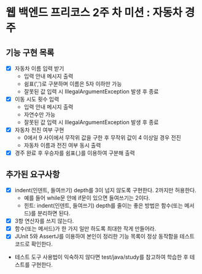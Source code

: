 # 웹 백엔드 프리코스 2주 차 미션 : 자동차 경주

## 기능 구현 목록
- [x] 자동차 이름 입력 받기
    - 입력 안내 메시지 출력
    - 쉼표(',')로 구분하며 이름은 5자 이하만 가능
    - 잘못된 값 입력 시 IllegalArgumentException 발생 후 종료
- [x] 이동 시도 횟수 입력
    - 입력 안내 메시지 출력
    - 자연수만 가능
    - 잘못된 값 입력 시 IllegalArgumentException 발생 후 종료
- [x] 자동차 전진 여부 구현
    - 0에서 9 사이에서 무작위 값을 구한 후 무작위 값이 4 이상일 경우 전진
    - 자동차 이름과 전진 여부 동시 출력
- [x] 경주 완료 후 우승자를 쉼표(,)를 이용하여 구분해 출력

## 추가된 요구사항
- [x] indent(인덴트, 들여쓰기) depth를 3이 넘지 않도록 구현한다. 2까지만 허용한다.
    - 예를 들어 while문 안에 if문이 있으면 들여쓰기는 2이다.
    - 힌트: indent(인덴트, 들여쓰기) depth를 줄이는 좋은 방법은 함수(또는 메서드)를 분리하면 된다.
- [x] 3항 연산자를 쓰지 않는다.
- [x] 함수(또는 메서드)가 한 가지 일만 하도록 최대한 작게 만들어라.
- [x] JUnit 5와 AssertJ를 이용하여 본인이 정리한 기능 목록이 정상 동작함을 테스트 코드로 확인한다.
- 테스트 도구 사용법이 익숙하지 않다면 test/java/study를 참고하여 학습한 후 테스트를 구현한다.
